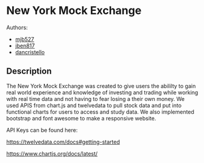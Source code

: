 # New York Mock Exchange

Authors:

* [mjb527](https://github.com/mjb527)
* [jben817](https://github.com/jben817)
* [dancristello](https://github.com/dancristello)


## Description

The New York Mock Exchange was created to give users the abililty to gain real world experience and knowledge of investing and trading while working with real time data and not having to fear losing a their own money. We used APIS from chart.js and twelvedata to pull stock data and put into functional charts for users to access and study data. We also implemented bootstrap and font awesome to make a responsive website.

API Keys can be found here:

https://twelvedata.com/docs#getting-started 

https://www.chartjs.org/docs/latest/
